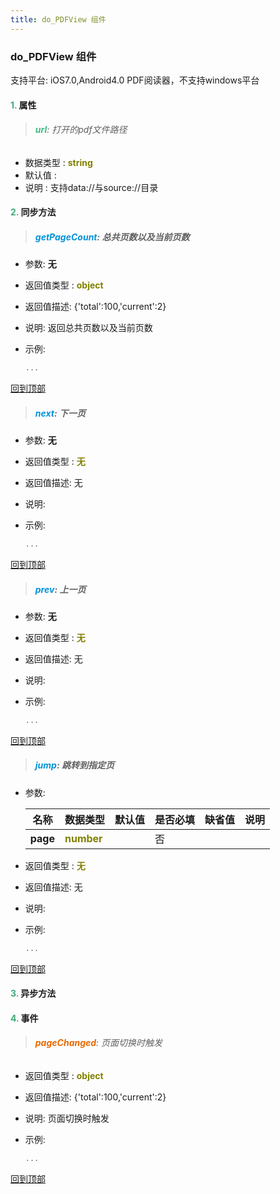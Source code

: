 ```yaml
---
title: do_PDFView 组件
---
```


### do_PDFView 组件

 支持平台: iOS7.0,Android4.0
 PDF阅读器，不支持windows平台

#### <font color ='#40A977'>**1.**</font> 属性

>###### <font color ='#42b983'>**url**</font>: 打开的pdf文件路径

- 数据类型 : <font color ='#808000'>**string**</font>
- 默认值 : 
- 说明 : 支持data://与source://目录

#### <font color ='#40A977'>**2.**</font> 同步方法

>##### <font color ='#0092db'>**getPageCount**</font>: 总共页数以及当前页数

- 参数: **无**
- 返回值类型 : <font color ='#808000'>**object**</font>
- 返回值描述: {'total':100,'current':2}
- 说明: 返回总共页数以及当前页数
- 示例:

  ```javascript
  ...

  ```

[回到顶部](#top)

>##### <font color ='#0092db'>**next**</font>: 下一页

- 参数: **无**
- 返回值类型 : <font color ='#808000'>**无**</font>
- 返回值描述: 无
- 说明: 
- 示例:

  ```javascript
  ...

  ```

[回到顶部](#top)

>##### <font color ='#0092db'>**prev**</font>: 上一页

- 参数: **无**
- 返回值类型 : <font color ='#808000'>**无**</font>
- 返回值描述: 无
- 说明: 
- 示例:

  ```javascript
  ...

  ```

[回到顶部](#top)

>##### <font color ='#0092db'>**jump**</font>: 跳转到指定页

- 参数:

  名称 | 数据类型 |默认值|是否必填|缺省值|说明
  ---- |-------------  |----------|--------------|--------|------
  **page** |<font color ='#808000'>**number**</font> |  | 否||
- 返回值类型 : <font color ='#808000'>**无**</font>
- 返回值描述: 无
- 说明: 
- 示例:

  ```javascript
  ...

  ```

[回到顶部](#top)

#### <font color ='#40A977'>**3.**</font> 异步方法


#### <font color ='#40A977'>**4.**</font> 事件

>###### <font color ='#e96900'>**pageChanged**</font>: 页面切换时触发

- 返回值类型 : <font color ='#808000'>**object**</font>
- 返回值描述: {'total':100,'current':2}
- 说明: 页面切换时触发
- 示例:

  ```javascript
  ...

  ```

[回到顶部](#top)


